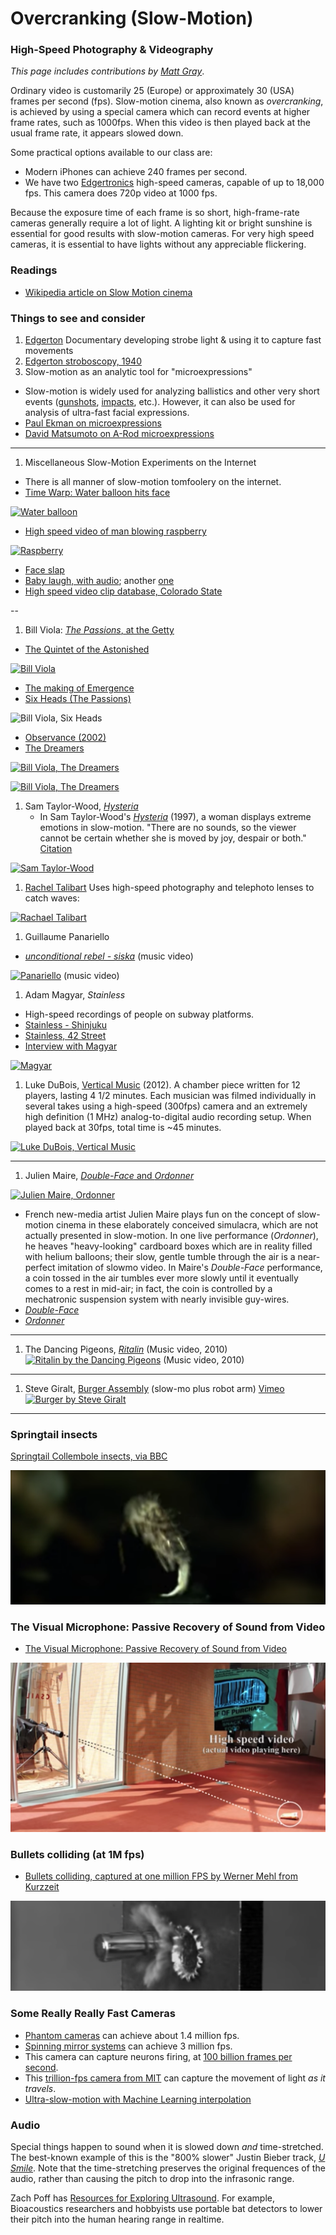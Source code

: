 # Overcranking (Slow-Motion)

### High-Speed Photography & Videography
*This page includes contributions by [Matt Gray](http://www.northeastern.edu/camd/theatre/people/matt-gray/)*. 

Ordinary video is customarily 25 (Europe) or approximately 30 (USA) frames per second (fps). Slow-motion cinema, also known as *overcranking*, is achieved by using a special camera which can record events at higher frame rates, such as 1000fps. When this video is then played back at the usual frame rate, it appears slowed down. 

Some practical options available to our class are: 

* Modern iPhones can achieve 240 frames per second.
* We have two [Edgertronics](http://edgertronic.com/) high-speed cameras, capable of up to 18,000 fps. This camera does 720p video at 1000 fps.

Because the exposure time of each frame is so short, high-frame-rate cameras generally require a lot of light. A lighting kit or bright sunshine is essential for good results with slow-motion cameras. For very high speed cameras, it is essential to have lights without any appreciable flickering.

### Readings

* [Wikipedia article on Slow Motion cinema](https://en.wikipedia.org/wiki/Slow_motion)

### Things to see and consider


1. [Edgerton](https://www.youtube.com/watch?v=SMoIKNZGyf8) Documentary developing strobe light & using it to capture fast movements 
1. [Edgerton stroboscopy, 1940](https://www.youtube.com/watch?v=gspK_Bi0aoQ)
1. Slow-motion as an analytic tool for "microexpressions"
  * Slow-motion is widely used for analyzing ballistics and other very short events ([gunshots](https://www.youtube.com/watch?v=7y9apnbI6GA), [impacts](https://www.youtube.com/watch?v=QfDoQwIAaXg), etc.). However, it can also be used for analysis of ultra-fast facial expressions.
  * [Paul Ekman on microexpressions](https://www.youtube.com/watch?v=EXm6YbXxSYk)
  * [David Matsumoto on A-Rod microexpressions](https://www.youtube.com/watch?v=bu3ayOWHX0w)

---

1. Miscellaneous Slow-Motion Experiments on the Internet
  * There is all manner of slow-motion tomfoolery on the internet. 
  * [Time Warp: Water balloon hits face](https://www.youtube.com/watch?v=90VyvOhPmA0)

[![Water balloon](images/Water_Balloon_Face.gif)](https://www.youtube.com/watch?v=90VyvOhPmA0) 

  * [High speed video of man blowing raspberry](https://www.youtube.com/watch?v=cWGn6_EH2gM)

[![Raspberry](images/raspberry.gif)](https://www.youtube.com/watch?v=cWGn6_EH2gM) 
 
  * [Face slap](https://www.youtube.com/watch?v=7AXB8nGq5jc)
  * [Baby laugh, with audio](https://www.youtube.com/watch?v=ikD-Uugb0zo); another [one](https://www.youtube.com/watch?v=yuwWCT-LiCs)
  * [High speed video clip database, Colorado State](https://high-speed-video.colostate.edu/)

--

1. Bill Viola: [*The Passions*, at the Getty](http://www.getty.edu/art/exhibitions/viola/art.html)
  * [The Quintet of the Astonished](https://www.youtube.com/watch?v=MR9av-I35ME)

[![Bill Viola](images/viola.jpg)](https://www.youtube.com/watch?v=MR9av-I35ME)

  * [The making of Emergence](https://www.youtube.com/watch?v=hx5Cu7U-Fkg)
  * [Six Heads (The Passions)](https://www.youtube.com/watch?v=x1mGaf1lElo)

![Bill Viola, Six Heads](images/Six_Heads_Bill_Viola_2000.gif)
 
  * [Observance (2002)](https://www.youtube.com/watch?v=aiz19J-wVnE)
  * [The Dreamers](https://www.youtube.com/watch?v=mJpv4Z1X3CY)

[![Bill Viola, The Dreamers](images/The_Dreamers_Bill_Viola_1.gif)](https://www.youtube.com/watch?v=mJpv4Z1X3CY)

[![Bill Viola, The Dreamers](images/The_Dreamers_Bill_Viola_2.gif)](https://www.youtube.com/watch?v=mJpv4Z1X3CY)


1. Sam Taylor-Wood, [*Hysteria*](https://www.youtube.com/watch?v=33PZhpay8gM)
	* In Sam Taylor-Wood's [*Hysteria*](https://www.youtube.com/watch?v=33PZhpay8gM) (1997), a woman displays extreme emotions in slow-motion. "There are no sounds, so the viewer cannot be certain whether she is moved by joy, despair or both." [Citation](http://www.absolutearts.com/artsnews/2002/01/25/29597.html)

[![Sam Taylor-Wood](images/taylor-wood.jpg)](https://www.youtube.com/watch?v=33PZhpay8gM)


1. [Rachel Talibart](https://www.rachaeltalibart.com/) Uses high-speed photography and telephoto lenses to catch waves: 

[![Rachael Talibart](images/highspeed-telephoto-waves.jpg)](https://www.wired.com/story/wave-photography/)


1. Guillaume Panariello
  * [*unconditional rebel - siska*](https://vimeo.com/118738368) (music video)

[![Panariello](images/panariello.jpg)](https://vimeo.com/118738368) (music video)

1. Adam Magyar, *Stainless*
  * High-speed recordings of people on subway platforms. 
  * [Stainless - Shinjuku](https://vimeo.com/77489382)
  * [Stainless, 42 Street](https://vimeo.com/83664407)
  * [Interview with Magyar](https://medium.com/matter/einsteins-camera-88aa8a185898)
  
[![Magyar](images/magyar.jpg)](https://vimeo.com/83664407)
  
1. Luke DuBois, [Vertical Music](https://vimeo.com/41507465) (2012). A chamber piece written for 12 players, lasting 4 1/2 minutes. Each musician was filmed individually in several takes using a high-speed (300fps) camera and an extremely high definition (1 MHz) analog-to-digital audio recording setup. When played back at 30fps, total time is ~45 minutes.

[![Luke DuBois, Vertical Music](images/dubois-slowmo.jpg)](https://vimeo.com/41507465) 

---

1. Julien Maire, [*Double-Face* and *Ordonner*](https://www.youtube.com/watch?v=Z2-FecbLogs)

[![Julien Maire, Ordonner](images/julien_maire_1.jpg)](https://www.youtube.com/watch?v=Z2-FecbLogs)

  * French new-media artist Julien Maire plays fun on the concept of slow-motion cinema in these elaborately conceived simulacra, which are not actually presented in slow-motion. In one live performance (*Ordonner*), he heaves "heavy-looking" cardboard boxes which are in reality filled with helium balloons; their slow, gentle tumble through the air is a near-perfect imitation of slowmo video. In Maire's *Double-Face* performance, a coin tossed in the air tumbles ever more slowly until it eventually comes to a rest in mid-air; in fact, the coin is controlled by a mechatronic suspension system with nearly invisible guy-wires.
  * [*Double-Face* ](https://www.youtube.com/watch?v=Tn3gcSYyRiE)
  * [*Ordonner*](https://www.youtube.com/watch?v=Z2-FecbLogs)

---

1. The Dancing Pigeons, [*Ritalin*](https://www.youtube.com/watch?v=ZziLdaAaRIg) (Music video, 2010)
[![Ritalin by the Dancing Pigeons](images/ritalin.jpg)](https://www.youtube.com/watch?v=ZziLdaAaRIg) (Music video, 2010)

---

1. Steve Giralt, [Burger Assembly](http://nofilmschool.com/2016/08/how-capture-slow-mo-burger-drop-robots-phantom-flex4k-camera) (slow-mo plus robot arm) [Vimeo](https://vimeo.com/178939743)
[![Burger by Steve Giralt](images/burger.jpg)](https://vimeo.com/178939743)

---

### Springtail insects

[Springtail Collembole insects, via BBC](https://www.youtube.com/watch?v=x6ZGV4ikHi4&t=1m0s)

[![Springtails on BBC](images/springtail.png)](https://www.youtube.com/watch?v=x6ZGV4ikHi4&t=1m0s)

### The Visual Microphone: Passive Recovery of Sound from Video

* [The Visual Microphone: Passive Recovery of Sound from Video](https://www.youtube.com/watch?v=FKXOucXB4a8)

[![The Visual Microphone: Passive Recovery of Sound from Video](images/passive-recovery-of-sound.png)](https://www.youtube.com/watch?v=FKXOucXB4a8)

### Bullets colliding (at 1M fps)

* [Bullets colliding, captured at one million FPS by Werner Mehl from Kurzzeit](https://www.youtube.com/watch?v=QfDoQwIAaXg)

[![](images/bullets-colliding.png)](https://www.youtube.com/watch?v=QfDoQwIAaXg)


### Some Really Really Fast Cameras

* [Phantom cameras](http://www.visionresearch.com/Products/High-Speed-Cameras/) can achieve about 1.4 million fps. 
* [Spinning mirror systems](http://www.stanfordcomputeroptics.com/applications/physics/rotating-mirror-camera.html) can achieve 3 million fps. 
* This camera can capture neurons firing, at [100 billion frames per second](http://www.livescience.com/55296-high-speed-camera-captures-neurons-firing.html).
* This [trillion-fps camera from MIT](https://www.youtube.com/watch?v=EtsXgODHMWk) can capture the movement of light *as it travels*. 
* [Ultra-slow-motion with Machine Learning interpolation](https://www.youtube.com/watch?v=MjViy6kyiqs)

### Audio 

Special things happen to sound when it is slowed down *and* time-stretched. The best-known example of this is the "800% slower" Justin Bieber track, *[U Smile](http://knowyourmeme.com/memes/800-slower-time-stretch)*. Note that the time-stretching preserves the original frequences of the audio, rather than causing the pitch to drop into the infrasonic range. 


Zach Poff has [Resources for Exploring Ultrasound](https://www.zachpoff.com/resources/exploring-ultrasound/). For example, Bioacoustics researchers and hobbyists use portable bat detectors to lower their pitch into the human hearing range in realtime. 